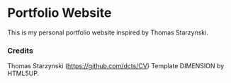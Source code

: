 # Portfolio Website

This is my personal portfolio website inspired by Thomas Starzynski.

### Credits
Thomas Starzynski (https://github.com/dcts/CV)
Template DIMENSION by HTML5UP.
